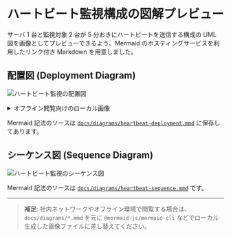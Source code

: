 # ハートビート監視構成の図解プレビュー

サーバ 1 台と監視対象 2 台が 5 分おきにハートビートを送信する構成の UML 図を画像としてプレビューできるよう、Mermaid のホスティングサービスを利用したリンク付き Markdown を用意しました。

## 配置図 (Deployment Diagram)

![ハートビート監視の配置図](https://mermaid.ink/img/pako:Sy9KLMhQ8AniUgCC4tKkdDDfNz8vsyS_KDMvPT44tagstSha6fnsxS-WTXvctPVx857HzRNi8jT8gxW0FTxSE4tKklITSxSc83NyUpOBujSVYsGmgQBcMFoJi0oFkOGZyalIGoKBwqlA27q2PWvtfty083Fzx-OmRUDbHjcvfNy86HHzKgWgPhcnmCWpeSlcWN2emhLvl5-SGu8Ic_rT9ftebASa0Qf2QKeCI6YXHNNT80qQnQ8WcER2O1gEWUVBAVAe6MTHzdOBjnvctBFkfNP2x83LHzdvdiTWlU64XOlErCudCLjSCbcrndBdCfG2gq6ugpLp0462x41djxt7Hzeue9zcD3ZWx-PmyRAG0HUeISEBGsGa-ulBAc4Kz9d2aioBNdohIhlhohM1TUQkIpChkPTybPaWZ9M2PG7e_Xzqhqc7djxbMuf5_KUQzeB0xQUA)

<details>
<summary>オフライン閲覧向けのローカル画像</summary>

![ローカル生成した配置図](./images/heartbeat-deployment.svg)

</details>

Mermaid 記法のソースは [`docs/diagrams/heartbeat-deployment.mmd`](./diagrams/heartbeat-deployment.mmd) に保存してあります。

## シーケンス図 (Sequence Diagram)

![ハートビート監視のシーケンス図](https://mermaid.ink/img/pako:tVFBSwJBGL3vr_iOehBPXTws7NohKLr4CyYdRNh2bd3uuYOypKVQVNRBrSCFNIsIK8MfM86o_6Jxx5ZMJQj6YJiZx3vve99MDu_tYzOJ1zMobaNdBURlke1kkpksMh3Q0th0NEA52MAC3sFohkFo20ph0MLLJfpqib4oiVuGgZOOZc-rAnhBkBAgnpJHhy-8UKLuKyUeda-jYlHSoqQv7rxV43clxRcblpWFNeYV-cOxD0xLDhdR1aBRDCipSDUlJ_IwOcgPBw0IjZp9Ro5mDck7JQ3qDjgpsPpjOLAMnCLCVvrHQItvQhRY5Vz4sE55-FZcwldVf6gYyHcFmu_IXvzqmZ91lfnU-j-n1v-UWl-dGhnOkpT8vj6ufjDvlnUuA-qKDt-_dnRa415VxEtsaTBuXkzKT4EcGzkMvH3Dej05_G_GkktJm7rdn15mSvnaPwE=)

Mermaid 記法のソースは [`docs/diagrams/heartbeat-sequence.mmd`](./diagrams/heartbeat-sequence.mmd) です。

---

> **補足**: 社内ネットワークやオフライン環境で閲覧する場合は、`docs/diagrams/*.mmd` を元に `@mermaid-js/mermaid-cli` などでローカル生成した画像ファイルに差し替えてください。
